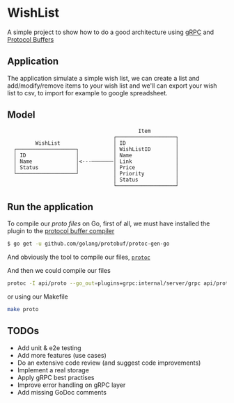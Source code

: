 # WishList

A simple project to show how to do a good architecture using [gRPC](https://grpc.io/) and [Protocol Buffers](https://developers.google.com/protocol-buffers/)

## Application

The application simulate a simple wish list, we can create a list and add/modify/remove items to your wish list and we'll can export your wish list to csv, to import for example to google spreadsheet.

## Model

```
                                          Item
                                  ┌───────────────────┐ 
         WishList                 │ ID                │
  ┌───────────────────┐           │ WishListID        │ 
  │ ID                │           │ Name              │ 
  │ Name              │<---───────│ Link              │ 
  │ Status            │           │ Price             │ 
  └───────────────────┘           │ Priority          │ 
                                  │ Status            │  
                                  └───────────────────┘

```

## Run the application

To compile our *proto files* on Go, first of all, we must have installed the plugin to the [protocol buffer compiler](https://github.com/golang/protobuf)

```sh
$ go get -u github.com/golang/protobuf/protoc-gen-go
```

And obviously the tool to compile our files, [`protoc`](http://google.github.io/proto-lens/installing-protoc.html)

And then we could compile our files

```sh
protoc -I api/proto --go_out=plugins=grpc:internal/server/grpc api/proto/*.proto
```

or using our Makefile

```sh
make proto
```

## TODOs

- Add unit & e2e testing
- Add more features (use cases)
- Do an extensive code review (and suggest code improvements)
- Implement a real storage
- Apply gRPC best practises
- Improve error handling on gRPC layer
- Add missing GoDoc comments